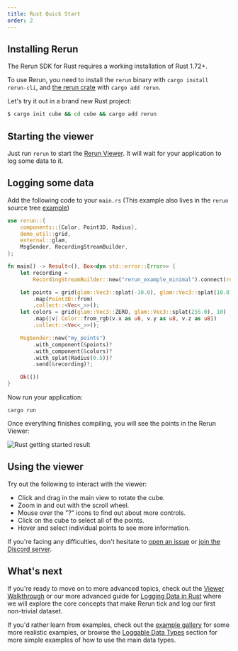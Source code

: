 ```yaml
---
title: Rust Quick Start
order: 2
---
```


## Installing Rerun
The Rerun SDK for Rust requires a working installation of Rust 1.72+.

To use Rerun, you need to install the `rerun` binary with `cargo install rerun-cli`, and [the rerun crate](https://crates.io/crates/rerun) with `cargo add rerun`.

Let's try it out in a brand new Rust project:
```bash
$ cargo init cube && cd cube && cargo add rerun
```

## Starting the viewer
Just run `rerun` to start the [Rerun Viewer](../reference/viewer/overview.md). It will wait for your application to log some data to it.

## Logging some data
Add the following code to your `main.rs`
(This example also lives in the `rerun` source tree [example](https://github.com/rerun-io/rerun/tree/latest/examples/rust/minimal/src/main.rs))
```rust
use rerun::{
    components::{Color, Point3D, Radius},
    demo_util::grid,
    external::glam,
    MsgSender, RecordingStreamBuilder,
};

fn main() -> Result<(), Box<dyn std::error::Error>> {
    let recording =
        RecordingStreamBuilder::new("rerun_example_minimal").connect(rerun::default_server_addr())?;

    let points = grid(glam::Vec3::splat(-10.0), glam::Vec3::splat(10.0), 10)
        .map(Point3D::from)
        .collect::<Vec<_>>();
    let colors = grid(glam::Vec3::ZERO, glam::Vec3::splat(255.0), 10)
        .map(|v| Color::from_rgb(v.x as u8, v.y as u8, v.z as u8))
        .collect::<Vec<_>>();

    MsgSender::new("my_points")
        .with_component(&points)?
        .with_component(&colors)?
        .with_splat(Radius(0.5))?
        .send(&recording)?;

    Ok(())
}
```

Now run your application:
```
cargo run
```

Once everything finishes compiling, you will see the points in the Rerun Viewer:

<picture>
  <source media="(max-width: 480px)" srcset="https://static.rerun.io/64200b0042929ec0a686de6ee154488447a80540_intro_users1_result_480w.png">
  <source media="(max-width: 768px)" srcset="https://static.rerun.io/2d8bbd8fe7da242f73ea269fdaa1c830552cff7d_intro_users1_result_768w.png">
  <source media="(max-width: 1024px)" srcset="https://static.rerun.io/429ce634ff41a5350167eff9dea51477c9225772_intro_users1_result_1024w.png">
  <source media="(max-width: 1200px)" srcset="https://static.rerun.io/c18c538b4e1a577cb0f89e87ef5853c03d5eb2d2_intro_users1_result_1200w.png">
  <img src="https://static.rerun.io/40dca5343e79c4a214fdac277dc601c3da8fb491_intro_users1_result_full.png" alt="Rust getting started result">
</picture>


## Using the viewer
Try out the following to interact with the viewer:
 * Click and drag in the main view to rotate the cube.
 * Zoom in and out with the scroll wheel.
 * Mouse over the "?" icons to find out about more controls.
 * Click on the cube to select all of the points.
 * Hover and select individual points to see more information.

If you're facing any difficulties, don't hesitate to [open an issue](https://github.com/rerun-io/rerun/issues/new/choose) or [join the Discord server](https://discord.gg/PXtCgFBSmH).

## What's next

If you're ready to move on to more advanced topics, check out the [Viewer Walkthrough](viewer-walkthrough.md) or our
more advanced guide for [Logging Data in Rust](logging-rust.md) where we will explore the core concepts that make
Rerun tick and log our first non-trivial dataset.

If you'd rather learn from examples, check out the [example gallery](/examples) for some more realistic examples, or browse the [Loggable Data Types](../reference/data_types.md) section for more simple examples of how to use the main data types.
